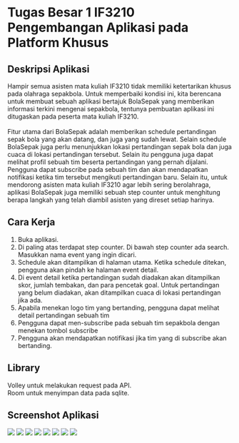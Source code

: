 # Tugas Besar 1 IF3210 Pengembangan Aplikasi pada Platform Khusus

## Deskripsi Aplikasi
Hampir semua asisten mata kuliah IF3210 tidak memiliki ketertarikan khusus pada olahraga sepakbola. Untuk memperbaiki kondisi ini, kita berencana untuk membuat sebuah aplikasi bertajuk BolaSepak yang memberikan informasi terkini mengenai sepakbola, tentunya pembuatan aplikasi ini ditugaskan pada peserta mata kuliah IF3210.
<br>
<br>
Fitur utama dari BolaSepak adalah memberikan schedule pertandingan sepak bola yang akan datang, dan juga yang sudah lewat. Selain schedule BolaSepak juga perlu menunjukkan lokasi pertandingan sepak bola dan juga cuaca di lokasi pertandingan tersebut. Selain itu pengguna juga dapat melihat profil sebuah tim beserta pertandingan yang pernah dijalani. Pengguna dapat subscribe pada sebuah tim dan akan mendapatkan notifikasi ketika tim tersebut mengikuti pertandingan baru. Selain itu, untuk mendorong asisten mata kuliah IF3210 agar lebih sering berolahraga, aplikasi BolaSepak juga memiliki sebuah step counter untuk menghitung berapa langkah yang telah diambil asisten yang direset setiap harinya.

## Cara Kerja
1. Buka aplikasi. 
2. Di paling atas terdapat step counter. Di bawah step counter ada search. Masukkan nama event yang ingin dicari. 
3. Schedule akan ditampilkan di halaman utama. Ketika schedule ditekan, pengguna akan pindah ke halaman event detail. 
4. Di event detail ketika pertandingan sudah diadakan akan ditampilkan skor, jumlah tembakan, dan para pencetak goal. Untuk pertandingan yang belum diadakan, akan ditampilkan cuaca di lokasi pertandingan jika ada. 
5. Apabila menekan logo tim yang bertanding, pengguna dapat melihat detail pertandingan sebuah tim
6. Pengguna dapat men-subscribe pada sebuah tim sepakbola dengan menekan tombol subscribe
7. Pengguna akan mendapatkan notifikasi jika tim yang di subscribe akan bertanding.  

## Library
Volley untuk melakukan request pada API. <br>
Room untuk menyimpan data pada sqlite. <br>

## Screenshot Aplikasi
![](screenshot/home.jpg)
![](screenshot/score.jpg)
![](screenshot/detail.jpg)
![](screenshot/weather.jpg)
![](screenshot/sekarang.jpg)
![](screenshot/sebelum.jpg)
![](screenshot/subscribed.jpg)
![](screenshot/notification.jpg)
